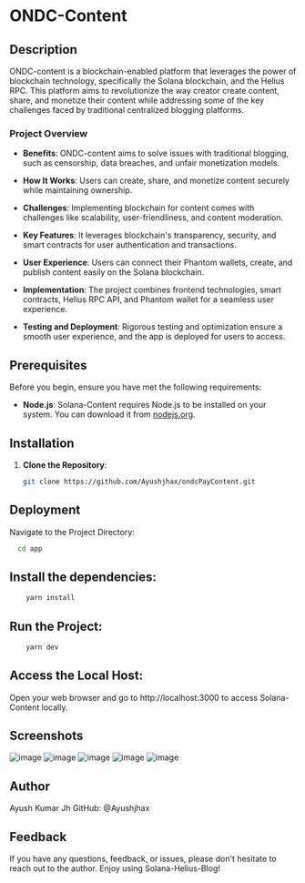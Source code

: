 # ONDC-Content

## Description

ONDC-content is a blockchain-enabled platform that leverages the power of blockchain technology, specifically the Solana blockchain, and the Helius RPC. This platform aims to revolutionize the way creator create content, share, and monetize their content while addressing some of the key challenges faced by traditional centralized blogging platforms.

### Project Overview

- **Benefits**: ONDC-content aims to solve issues with traditional blogging, such as censorship, data breaches, and unfair monetization models.

- **How It Works**: Users can create, share, and monetize content securely while maintaining ownership.

- **Challenges**: Implementing blockchain for content comes with challenges like scalability, user-friendliness, and content moderation.

- **Key Features**: It leverages blockchain's transparency, security, and smart contracts for user authentication and transactions.

- **User Experience**: Users can connect their Phantom wallets, create, and publish content easily on the Solana blockchain.

- **Implementation**: The project combines frontend technologies, smart contracts, Helius RPC API, and Phantom wallet for a seamless user experience.

- **Testing and Deployment**: Rigorous testing and optimization ensure a smooth user experience, and the app is deployed for users to access.

## Prerequisites

Before you begin, ensure you have met the following requirements:

- **Node.js**: Solana-Content requires Node.js to be installed on your system. You can download it from [nodejs.org](https://nodejs.org/).

## Installation

1. **Clone the Repository**:

   ```sh
   git clone https://github.com/Ayushjhax/ondcPayContent.git

## Deployment

Navigate to the Project Directory:

```bash
  cd app
```
## Install the dependencies:
```bash
    yarn install
```
## Run the Project:
```bash
    yarn dev
```
## Access the Local Host:
Open your web browser and go to http://localhost:3000 to access Solana-Content locally.

## Screenshots
![image](https://github.com/Ayushjhax/ondcPayContent/assets/116433617/ea3dd8d6-d532-4daa-b076-7bc31ae80ed7)
 ![image](https://github.com/Ayushjhax/ondcPayContent/assets/116433617/b038132d-2191-41e6-8269-cbd35bddc7b3)
![image](https://github.com/Ayushjhax/ondcPayContent/assets/116433617/11801f88-230d-49cd-bf93-11fff9ff1237)
![image](https://github.com/Ayushjhax/ondcPayContent/assets/116433617/be032a67-a7a3-4a05-93a9-885b6fda89ef)
![image](https://github.com/Ayushjhax/ondcPayContent/assets/116433617/3fac4f64-96ac-4e62-9773-adf8e1127c10)



## Author

Ayush Kumar Jh
GitHub: @Ayushjhax


## Feedback

If you have any questions, feedback, or issues, please don't hesitate to reach out to the author. Enjoy using Solana-Helius-Blog!





 


   
